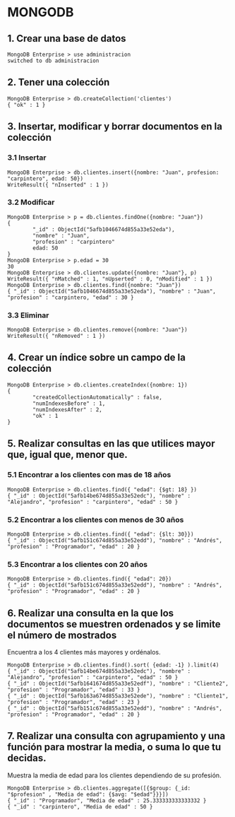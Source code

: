 # MONGODB

## 1. Crear una base de datos

```console
MongoDB Enterprise > use administracion
switched to db administracion
```

## 2. Tener una colección

```console
MongoDB Enterprise > db.createCollection('clientes')
{ "ok" : 1 }
```

## 3. Insertar, modificar y borrar documentos en la colección
### 3.1 Insertar

```console
MongoDB Enterprise > db.clientes.insert({nombre: "Juan", profesion: "carpintero", edad: 50})
WriteResult({ "nInserted" : 1 })
```

### 3.2 Modificar

```console
MongoDB Enterprise > p = db.clientes.findOne({nombre: "Juan"})
{
        "_id" : ObjectId("5afb1046674d855a33e52eda"),
        "nombre" : "Juan",
        "profesion" : "carpintero"
        edad: 50
}
MongoDB Enterprise > p.edad = 30
30
MongoDB Enterprise > db.clientes.update({nombre: "Juan"}, p)
WriteResult({ "nMatched" : 1, "nUpserted" : 0, "nModified" : 1 })
MongoDB Enterprise > db.clientes.find({nombre: "Juan"})
{ "_id" : ObjectId("5afb1046674d855a33e52eda"), "nombre" : "Juan", "profesion" : "carpintero, "edad" : 30 }

```

### 3.3 Eliminar

```console
MongoDB Enterprise > db.clientes.remove({nombre: "Juan"})
WriteResult({ "nRemoved" : 1 })
```

## 4. Crear un índice sobre un campo de la colección

```console
MongoDB Enterprise > db.clientes.createIndex({nombre: 1})
{
        "createdCollectionAutomatically" : false,
        "numIndexesBefore" : 1,
        "numIndexesAfter" : 2,
        "ok" : 1
}
```

## 5. Realizar consultas en las que utilices mayor que, igual que, menor que.

### 5.1 Encontrar a los clientes con mas de 18 años

```console
MongoDB Enterprise > db.clientes.find({ "edad": {$gt: 18} })
{ "_id" : ObjectId("5afb14be674d855a33e52edc"), "nombre" : "Alejandro", "profesion" : "carpintero", "edad" : 50 }
```

### 5.2 Encontrar a los clientes con menos de 30 años

```console
MongoDB Enterprise > db.clientes.find({ "edad": {$lt: 30}})
{ "_id" : ObjectId("5afb151c674d855a33e52edd"), "nombre" : "Andrés", "profesion" : "Programador", "edad" : 20 }
```

### 5.3 Encontrar a los clientes con 20 años

```console
MongoDB Enterprise > db.clientes.find({ "edad": 20})
{ "_id" : ObjectId("5afb151c674d855a33e52edd"), "nombre" : "Andrés", "profesion" : "Programador", "edad" : 20 }
```

## 6. Realizar una consulta en la que los documentos se muestren ordenados y se limite el número de mostrados

Encuentra a los  4 clientes más mayores y ordénalos.
```console
MongoDB Enterprise > db.clientes.find().sort( {edad: -1} ).limit(4)
{ "_id" : ObjectId("5afb14be674d855a33e52edc"), "nombre" : "Alejandro", "profesion" : "carpintero", "edad" : 50 }
{ "_id" : ObjectId("5afb1641674d855a33e52edf"), "nombre" : "Cliente2", "profesion" : "Programador", "edad" : 33 }
{ "_id" : ObjectId("5afb163a674d855a33e52ede"), "nombre" : "Cliente1", "profesion" : "Programador", "edad" : 23 }
{ "_id" : ObjectId("5afb151c674d855a33e52edd"), "nombre" : "Andrés", "profesion" : "Programador", "edad" : 20 }
```

## 7. Realizar una consulta con agrupamiento y una función para mostrar la media, o suma lo que tu decidas.

Muestra la media de edad para los clientes dependiendo de su profesión.
```console
MongoDB Enterprise > db.clientes.aggregate([{$group: {_id: "$profesion" , "Media de edad": {$avg: "$edad"}}}])
{ "_id" : "Programador", "Media de edad" : 25.333333333333332 }
{ "_id" : "carpintero", "Media de edad" : 50 }
```
